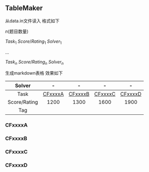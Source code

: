 ## TableMaker

从data.in文件读入 格式如下

$n$(题目数量)

$Task_1$ $Score/Rating_1$ $Solver_1$

...

$Task_n$ $Score/Rating_n$ $Solver_n$

生成markdown表格 效果如下

|    Solver    |               -                |               -                |               -                |               -                |
| :----------: | :----------------------------: | :----------------------------: | :----------------------------: | :----------------------------: |
|     Task     | <a href="#CFxxxxA">CFxxxxA</a> | <a href="#CFxxxxB">CFxxxxB</a> | <a href="#CFxxxxC">CFxxxxC</a> | <a href="#CFxxxxD">CFxxxxD</a> |
| Score/Rating |              1200              |              1300              |              1600              |              1900              |
|     Tag      |                                |                                |                                |                                |

### <a name="CFxxxxA">CFxxxxA</a>

### <a name="CFxxxxB">CFxxxxB</a>

### <a name="CFxxxxC">CFxxxxC</a>

### <a name="CFxxxxD">CFxxxxD</a>